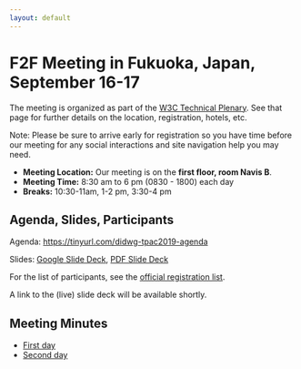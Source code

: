 ```yaml
---
layout: default
---
```


# F2F Meeting in Fukuoka, Japan, September 16-17

The meeting is organized as part of the [W3C Technical Plenary](https://www.w3.org/2019/09/TPAC/). 
See that page for further details on the location, registration, hotels, etc.

Note: Please be sure to arrive early for registration so you have time 
before our meeting for any social interactions and site navigation help you
may need.

* **Meeting Location:** Our meeting is on the **first floor, room Navis B**.
* **Meeting Time:** 8:30 am to 6 pm (0830 - 1800) each day
* **Breaks:** 10:30-11am, 1-2 pm, 3:30-4 pm

## Agenda, Slides, Participants

Agenda: https://tinyurl.com/didwg-tpac2019-agenda

Slides: [Google Slide Deck](https://docs.google.com/presentation/d/1ESS_6TuU7iHcAKkSB_py2zY5NJUKggs_uRDfEdl41HE/edit?usp=sharing), [PDF Slide Deck](DIDWG_TPAC_2019_Sessions.pdf)

For the list of participants, see the [official registration list](https://www.w3.org/register/tpac2019/registrants#meeting-65). 

A link to the (live) slide deck will be available shortly.

## Meeting Minutes

* [First day](https://www.w3.org/2019/did-wg/Meetings/Minutes/2019-09-16-did)
* [Second day](https://www.w3.org/2019/did-wg/Meetings/Minutes/2019-09-17-did)
